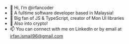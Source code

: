 - 👋 Hi, I’m @irfancoder
- 👀 A fulltime software developer based in Malaysia! 
- 🌱 Big fan of JS & TypeScript, creator of Mon UI libraries
- 💞️ Also into crypto!  
- 📫 You can connect with me on LinkedIn or by email at irfan.ismail96@gmail.com

<!---
irfancoder/irfancoder is a ✨ special ✨ repository because its `README.md` (this file) appears on your GitHub profile.
You can click the Preview link to take a look at your changes.
--->
